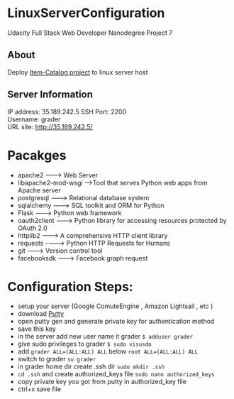 # LinuxServerConfiguration
Udacity Full Stack Web Developer Nanodegree Project 7

## About
Deploy [Item-Catalog project](https://github.com/bironader/Item-Catoluge) to linux server host

## Server Information
IP address: 35.189.242.5 
SSH Port: 2200  
Username: grader  
URL site: <http://35.189.242.5/>

# Pacakges
- apache2 ---> Web Server
- libapache2-mod-wsgi -->Tool that serves Python web apps from Apache server
- postgresql ---> Relational database system
- sqlalchemy ---> SQL toolkit and ORM for Python
- Flask ---> Python web framework
- oauth2client ---> Python library for accessing resources protected by OAuth 2.0
- httplib2 ---> A comprehensive HTTP client library
- requests ----> Python HTTP Requests for Humans
- git ---> Version control tool
- facebooksdk ---> Facebook graph request

# Configuration Steps:
- setup your server (Google ComuteEngine , Amazon Lightsail , etc )
- download [Putty](https://www.chiark.greenend.org.uk/~sgtatham/putty/latest.html)
- open putty gen and generate private key for authentication method
- save this key 
- in the server add new user name it grader
`$ adduser grader`  
- give sudo privileges to grader 
`$ sudo visusdo`
- add `grader ALL=(ALL:ALL) ALL` below `root ALL=(ALL:ALL) ALL`  
- switch to grader `su grader`
- in grader home dir create .ssh dir `sudo mkdir .ssh`
- `cd .ssh` and create authorized_keys file `sudo nano authorized_keys` 
- copy private key you got from putty in authorized_key file
- ctrl+x save file

